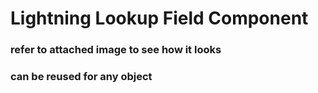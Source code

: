 # Lightning Lookup Field Component
### refer to attached image to see how it looks
### can be reused for any object
